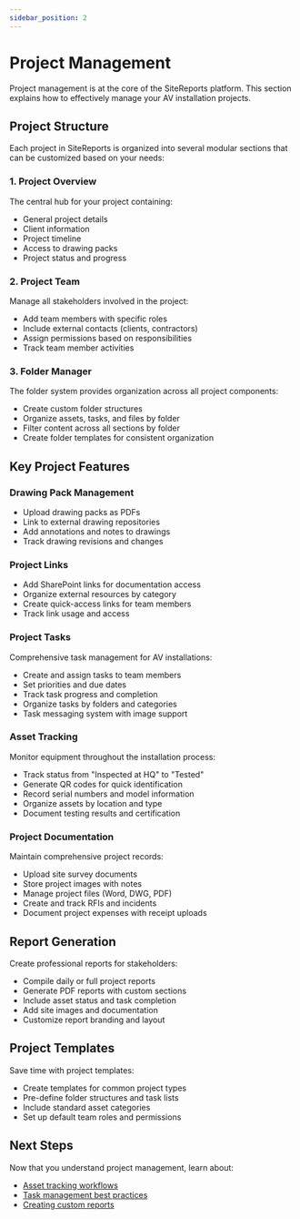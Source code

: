 ```yaml
---
sidebar_position: 2
---
```


# Project Management

Project management is at the core of the SiteReports platform. This section explains how to effectively manage your AV installation projects.

## Project Structure

Each project in SiteReports is organized into several modular sections that can be customized based on your needs:

### 1. Project Overview

The central hub for your project containing:
- General project details
- Client information
- Project timeline
- Access to drawing packs
- Project status and progress

### 2. Project Team

Manage all stakeholders involved in the project:
- Add team members with specific roles
- Include external contacts (clients, contractors)
- Assign permissions based on responsibilities
- Track team member activities

### 3. Folder Manager

The folder system provides organization across all project components:
- Create custom folder structures
- Organize assets, tasks, and files by folder
- Filter content across all sections by folder
- Create folder templates for consistent organization

## Key Project Features

### Drawing Pack Management

- Upload drawing packs as PDFs
- Link to external drawing repositories
- Add annotations and notes to drawings
- Track drawing revisions and changes

### Project Links

- Add SharePoint links for documentation access
- Organize external resources by category
- Create quick-access links for team members
- Track link usage and access

### Project Tasks

Comprehensive task management for AV installations:
- Create and assign tasks to team members
- Set priorities and due dates
- Track task progress and completion
- Organize tasks by folders and categories
- Task messaging system with image support

### Asset Tracking

Monitor equipment throughout the installation process:
- Track status from "Inspected at HQ" to "Tested"
- Generate QR codes for quick identification
- Record serial numbers and model information
- Organize assets by location and type
- Document testing results and certification

### Project Documentation

Maintain comprehensive project records:
- Upload site survey documents
- Store project images with notes
- Manage project files (Word, DWG, PDF)
- Create and track RFIs and incidents
- Document project expenses with receipt uploads

## Report Generation

Create professional reports for stakeholders:
- Compile daily or full project reports
- Generate PDF reports with custom sections
- Include asset status and task completion
- Add site images and documentation
- Customize report branding and layout

## Project Templates

Save time with project templates:
- Create templates for common project types
- Pre-define folder structures and task lists
- Include standard asset categories
- Set up default team roles and permissions

## Next Steps

Now that you understand project management, learn about:
- [Asset tracking workflows](assets)
- [Task management best practices](../guides/task-management)
- [Creating custom reports](../guides/custom-reports)